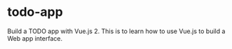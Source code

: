 # todo-app
Build a TODO app with Vue.js 2.
This is to learn how to use Vue.js to build a Web app interface.
